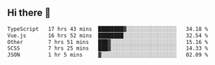 ## Hi there 👋

<!--START_SECTION:waka-->

```txt
TypeScript   17 hrs 43 mins  ████████▓░░░░░░░░░░░░░░░░   34.18 %
Vue.js       16 hrs 52 mins  ████████░░░░░░░░░░░░░░░░░   32.54 %
Other        7 hrs 51 mins   ███▓░░░░░░░░░░░░░░░░░░░░░   15.16 %
SCSS         7 hrs 25 mins   ███▓░░░░░░░░░░░░░░░░░░░░░   14.33 %
JSON         1 hr 5 mins     ▓░░░░░░░░░░░░░░░░░░░░░░░░   02.09 %
```

<!--END_SECTION:waka-->
